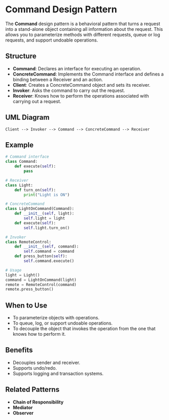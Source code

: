 # Command Design Pattern

The **Command** design pattern is a behavioral pattern that turns a request into a stand-alone object containing all information about the request. This allows you to parameterize methods with different requests, queue or log requests, and support undoable operations.

## Structure

- **Command**: Declares an interface for executing an operation.
- **ConcreteCommand**: Implements the Command interface and defines a binding between a Receiver and an action.
- **Client**: Creates a ConcreteCommand object and sets its receiver.
- **Invoker**: Asks the command to carry out the request.
- **Receiver**: Knows how to perform the operations associated with carrying out a request.

## UML Diagram

```
Client --> Invoker --> Command --> ConcreteCommand --> Receiver
```

## Example

```python
# Command interface
class Command:
    def execute(self):
        pass

# Receiver
class Light:
    def turn_on(self):
        print("Light is ON")

# ConcreteCommand
class LightOnCommand(Command):
    def __init__(self, light):
        self.light = light
    def execute(self):
        self.light.turn_on()

# Invoker
class RemoteControl:
    def __init__(self, command):
        self.command = command
    def press_button(self):
        self.command.execute()

# Usage
light = Light()
command = LightOnCommand(light)
remote = RemoteControl(command)
remote.press_button()
```

## When to Use

- To parameterize objects with operations.
- To queue, log, or support undoable operations.
- To decouple the object that invokes the operation from the one that knows how to perform it.

## Benefits

- Decouples sender and receiver.
- Supports undo/redo.
- Supports logging and transaction systems.

## Related Patterns

- **Chain of Responsibility**
- **Mediator**
- **Observer**
